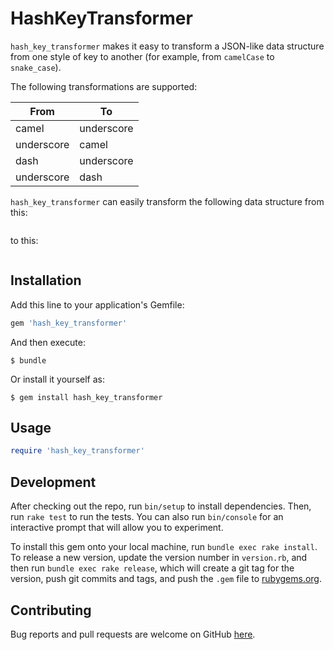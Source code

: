 # HashKeyTransformer

`hash_key_transformer` makes it easy to transform a JSON-like data structure from one style of key to another (for example, from `camelCase` to `snake_case`).

The following transformations are supported:

|From      |To        |
|---       |---       |
|camel     |underscore|
|underscore|camel     |
|dash      |underscore|
|underscore|dash      |

`hash_key_transformer` can easily transform the following data structure from this:

```ruby
```
to this:

```ruby
```

## Installation

Add this line to your application's Gemfile:

```ruby
gem 'hash_key_transformer'
```

And then execute:

    $ bundle

Or install it yourself as:

    $ gem install hash_key_transformer

## Usage

```ruby
require 'hash_key_transformer'
```

## Development

After checking out the repo, run `bin/setup` to install dependencies. Then, run `rake test` to run the tests. You can also run `bin/console` for an interactive prompt that will allow you to experiment.

To install this gem onto your local machine, run `bundle exec rake install`. To release a new version, update the version number in `version.rb`, and then run `bundle exec rake release`, which will create a git tag for the version, push git commits and tags, and push the `.gem` file to [rubygems.org](https://rubygems.org).

## Contributing

Bug reports and pull requests are welcome on GitHub [here](https://github.com/accelecode/hash_key_transformer).

